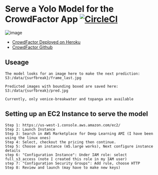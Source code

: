 # Serve a Yolo Model for the CrowdFactor App [![CircleCI](https://circleci.com/gh/SimonHollands/cfmodelserver.svg?style=svg)](https://circleci.com/gh/SimonHollands/cfmodelserver)
![image](https://user-images.githubusercontent.com/22828446/68315875-52def480-006d-11ea-8f59-48ffc1b16ec0.png)

* [CrowdFactor Deployed on Heroku](https://crowdfactor.herokuapp.com/)
* [CrowdFactor Github](https://github.com/SimonHollands/crowdfactor3)


## Useage
```
The model looks for an image here to make the next prediction:
S3:/data/{surfbreak}/frame_last.jpg

Predicted images with bounding boxed are saved here: 
S3:/data/{surfbreak}/pred.jpg

Currently, only venice-breakwater and topanga are available
```

## Setting up an EC2 Instance to serve the model
```
Step 1: https://us-west-1.console.aws.amazon.com/ec2/
Step 2: Launch Instance
Step 3: Search in AWS Marketplace for Deep Learning AMI (I have been using the linux ones)
Step 4: Select, checkout the pricing then continue.
Step 5: Choose an instance (m5.large works), Next configure instance details
step 6: "Configuration Instance": Under IAM role: select full_s3_access (note I created this role in my IAM user)
step 7: "Configuration Security Groups": Add rule, choose HTTP
Step 8: Review and launch (may have to make new keys)
```
